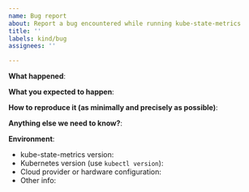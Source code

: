 ```yaml
---
name: Bug report
about: Report a bug encountered while running kube-state-metrics
title: ''
labels: kind/bug
assignees: ''

---
```


<!-- Please use this template while reporting a bug and provide as much info as possible. Not doing so may result in your bug not being addressed in a timely manner. Thanks!

If the matter is security related, please disclose it privately see https://github.com/kubernetes/kube-state-metrics/blob/master/SECURITY.md
-->

**What happened**:

**What you expected to happen**:

**How to reproduce it (as minimally and precisely as possible)**:

**Anything else we need to know?**:

**Environment**:
- kube-state-metrics version: 
- Kubernetes version (use `kubectl version`):
- Cloud provider or hardware configuration:
- Other info:
